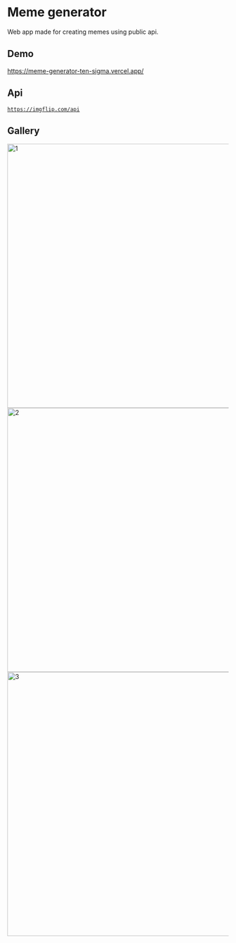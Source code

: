 # Meme generator

Web app made for creating memes using public api.

## Demo
https://meme-generator-ten-sigma.vercel.app/

## Api
<code>https://imgflip.com/api</code>

## Gallery
<img width="600" alt="1" src="https://user-images.githubusercontent.com/38386731/165708197-20f90503-547b-4bb2-9211-d534a5798a30.png">
<img width="600" alt="2" src="https://user-images.githubusercontent.com/38386731/165708347-10787503-cc34-45e9-93e7-019bc194ccbc.png">
<img width="600" alt="3" src="https://user-images.githubusercontent.com/38386731/165708371-4e62ad01-6da0-4bf9-b5df-0d30fc2d8b5b.png">
